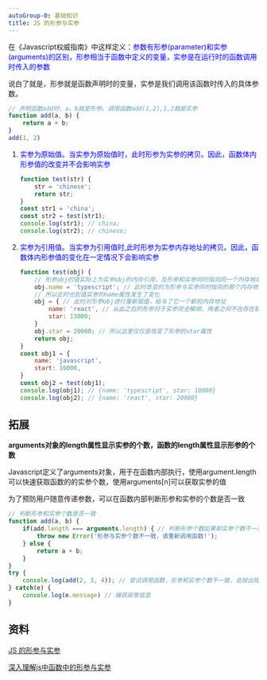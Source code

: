 ```yaml
---
autoGroup-0: 基础知识
title: JS 的形参与实参
---
```

在《Javascript权威指南》中这样定义：<span style="color: blue">参数有形参(parameter)和实参(arguments)的区别，形参相当于函数中定义的变量，实参是在运行时的函数调用时传入的参数</span>

说白了就是，形参就是函数声明时的变量，实参是我们调用该函数时传入的具体参数。

```js
// 声明函数add时，a、b就是形参。调用函数add(1,2),1,2就是实参
function add(a, b) {
    return a + b;
}
add(1, 2)
```
1. <span style="color: blue">实参为原始值。当实参为原始值时，此时形参为实参的拷贝。因此，函数体内形参值的改变并不会影响实参</span>

    ```js
    function test(str) {
        str = 'chinese';
        return str;
    }
    const str1 = 'china';
    const str2 = test(str1);
    console.log(str1); // china;
    console.log(str2); // chinese;
    ```
2. <span style="color: blue">实参为引用值。当实参为引用值时,此时形参为实参内存地址的拷贝。因此，函数体内形参值的变化在一定情况下会影响实参</span>

    ```js
    function test(obj) {
        // 形参obj的值实际上为实参obj的内存引用，及形参和实参同时指向同一个内存地址
        obj.name = 'typescript'; // 此时改变的为形参与实参同时指向的那个内存地址中的值
        // 所以此时也到值实参的name属性发生了变化
        obj = { // 此时对形参obj进行重新赋值，给与了它一个新的内存地址
            name: 'react', // 从此之后的形参将于实参完全解绑，两者之间不在存在联系
            star: 13000;
        }
        obj.star = 20000; // 所以这里仅仅是改变了形参的star属性
        return obj;
    }
    const obj1 = {
        name: 'javascript',
        start: 10000,
    }
    const obj2 = test(obj1);
    console.log(obj1); // {name: 'typescript', star: 10000}
    console.log(obj2); // {name: 'react', star: 20000}
    ```


## 拓展
**arguments对象的length属性显示实参的个数，函数的length属性显示形参的个数**

Javascript定义了arguments对象，用于在函数内部执行，使用argument.length 可以快速获取函数的的实参个数，使用arguments[n]可以获取实参的值

为了预防用户随意传递参数，可以在函数内部判断形参和实参的个数是否一致

```js
// 判断形参和实参个数是否一致
function add(a, b) {
    if(add.length === arguments.length) { // 判断形参个数如果和实参个数不一致，则抛出错误
        throw new Error('形参与实参个数不一致，请重新调用函数!');
    } else {
        return a + b;
    }
}
try {
    console.log(add(2, 3, 4)); // 尝试调用函数，形参和实参个数不一致，会抛出错误提示
} catch(e) {
    console.log(e.message) // 捕获异常信息
}
```


## 资料
[JS 的形参与实参](https://juejin.cn/post/6844903959124033543)

[深入理解js中函数中的形参与实参](https://blog.csdn.net/liwenfei123/article/details/71941367)
